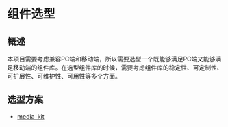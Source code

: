 # 组件选型

## 概述
本项目需要考虑兼容PC端和移动端，所以需要选型一个既能够满足PC端又能够满足移动端的组件库。在选型组件库的时候，需要考虑组件库的稳定性、可定制性、可扩展性、可维护性、可用性等多个方面。

## 选型方案
* [media_kit](https://pub.dev/packages/media_kit)